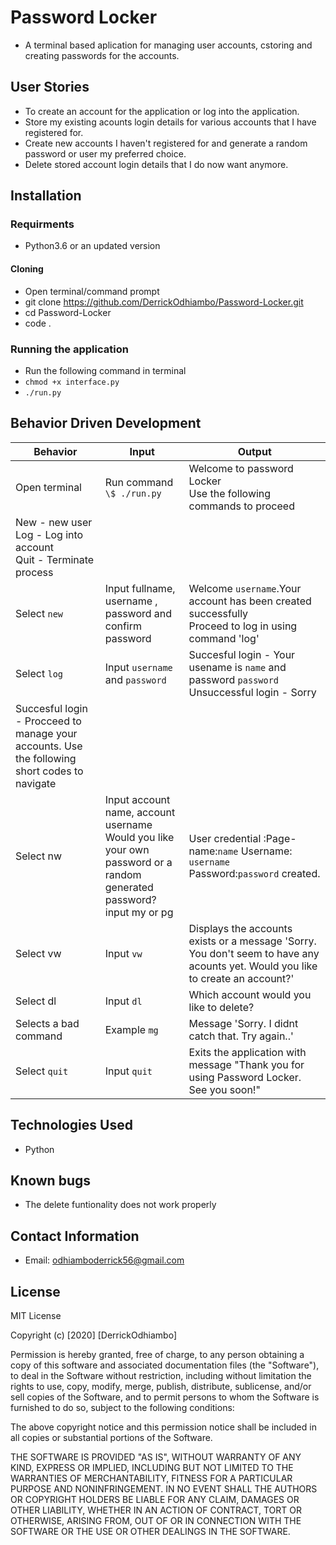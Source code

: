 # Password Locker

- A terminal based aplication for managing user accounts, cstoring and creating passwords for the accounts.

## User Stories

- To create an account for the application or log into the application.
- Store my existing acounts login details for various accounts that I have registered for.
- Create new accounts I haven't registered for and generate a random password or user my preferred choice.
- Delete stored account login details that I do now want anymore.

## Installation

### Requirments

- Python3.6 or an updated version

#### Cloning

- Open terminal/command prompt
- git clone https://github.com/DerrickOdhiambo/Password-Locker.git
- cd Password-Locker
- code .

### Running the application

- Run the following command in terminal
- `chmod +x interface.py`
- `./run.py`

## Behavior Driven Development

| Behavior                                                                                      | Input                                                                                                                      | Output                                                                                                                          |
| --------------------------------------------------------------------------------------------- | -------------------------------------------------------------------------------------------------------------------------- | ------------------------------------------------------------------------------------------------------------------------------- |
| Open terminal                                                                                 | Run command `\$ ./run.py`                                                                                                  | Welcome to password Locker<br>Use the following commands to proceed<br>                                                         |
| New - new user<br>Log - Log into account <br>Quit - Terminate process                         |
| Select `new`                                                                                  | Input fullname, username , password and confirm password                                                                   | Welcome `username`.Your account has been created successfully<br>Proceed to log in using command 'log'                          |
| Select `log`                                                                                  | Input `username` and `password`                                                                                            | Succesful login - Your usename is `name` and password `password`<br>Unsuccessful login - Sorry                                  | Account does not exist. Please try again or create an account |
| Succesful login - Procceed to manage your accounts. Use the following short codes to navigate |
| Select nw                                                                                     | Input account name, account username<br>Would you like your own password or a random generated password?<br>input my or pg | User credential :Page-name:`name` Username: `username` Password:`password` created.                                             |
| Select vw                                                                                     | Input `vw`                                                                                                                 | Displays the accounts exists or a message 'Sorry. You don't seem to have any acounts yet. Would you like to create an account?' |
| Select dl                                                                                     | Input `dl`                                                                                                                 | Which account would you like to delete?                                                                                         |
| Selects a bad command                                                                         | Example `mg `                                                                                                              | Message 'Sorry. I didnt catch that. Try again..'                                                                                |
| Select `quit`                                                                                 | Input `quit`                                                                                                               | Exits the application with message "Thank you for using Password Locker. See you soon!"                                         |

## Technologies Used

- Python

## Known bugs

- The delete funtionality does not work properly

## Contact Information

- Email: odhiamboderrick56@gmail.com

## License

MIT License

Copyright (c) [2020] [DerrickOdhiambo]

Permission is hereby granted, free of charge, to any person obtaining a copy
of this software and associated documentation files (the "Software"), to deal
in the Software without restriction, including without limitation the rights
to use, copy, modify, merge, publish, distribute, sublicense, and/or sell
copies of the Software, and to permit persons to whom the Software is
furnished to do so, subject to the following conditions:

The above copyright notice and this permission notice shall be included in all
copies or substantial portions of the Software.

THE SOFTWARE IS PROVIDED "AS IS", WITHOUT WARRANTY OF ANY KIND, EXPRESS OR
IMPLIED, INCLUDING BUT NOT LIMITED TO THE WARRANTIES OF MERCHANTABILITY,
FITNESS FOR A PARTICULAR PURPOSE AND NONINFRINGEMENT. IN NO EVENT SHALL THE
AUTHORS OR COPYRIGHT HOLDERS BE LIABLE FOR ANY CLAIM, DAMAGES OR OTHER
LIABILITY, WHETHER IN AN ACTION OF CONTRACT, TORT OR OTHERWISE, ARISING FROM,
OUT OF OR IN CONNECTION WITH THE SOFTWARE OR THE USE OR OTHER DEALINGS IN THE
SOFTWARE.
